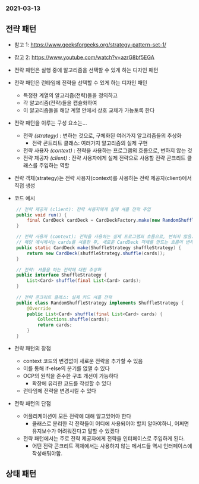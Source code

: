 ### 2021-03-13

## 전략 패턴
- 참고 1: https://www.geeksforgeeks.org/strategy-pattern-set-1/
- 참고 2: https://www.youtube.com/watch?v=azrG8bf5EGA

- 전략 패턴은 실행 중에 알고리즘을 선택할 수 있게 하는 디자인 패턴
- 전략 패턴은 런타임에  전략을    선택할 수 있게 하는 디자인 패턴
    - 특정한 계열의 알고리즘(전략)들을 정의하고
    - 각 알고리즘(전략)들을 캡슐화하여
    - 이 알고리즘들을 해당 계열 안에서 상호 교체가 가능토록 한다

- 전략 패턴을 이루는 구성 요소는...
    - 전략 *(strategy)* : 변하는 것으로, 구체화된 여러가지 알고리즘들의 추상화
        - 전략 콘트리트 클래스: 여러가지 알고리즘의 실제 구현
    - 전략 사용자 *(context)* : 전략을 사용하는 프로그램의 흐름으로, 변하지 않는 것
    - 전략 제공자 *(client)* : 전략 사용자에게 실제 전략으로 사용할 전략 콘크리트 클래스를 주입하는 역할

- 전략 객체(strategy)는 전략 사용자(context)를 사용하는 전략 제공자(client)에서 직접 생성

- 코드 예시
``` Java
    // 전략 제공자 (client): 전략 사용자에게 실제 셔플 전략 주입
    public void run() {
        final CardDeck cardDeck = CardDeckFactory.make(new RandomShuffleStrategy());
    }

    // 전략 사용자 (context): 전략을 사용하는 실제 프로그램의 흐름으로, 변하지 않음.
    // 해당 에시에서는 cards를 셔플한 후, 새로운 CardDeck 객체를 만드는 흐름이 변하지 않는다. 
    public static CardDeck make(ShuffleStrategy shuffleStrategy) {
        return new CardDeck(shuffleStrategy.shuffle(cards));
    }

    // 전략: 셔플을 하는 전략에 대한 추상화 
    public interface ShuffleStrategy {
        List<Card> shuffle(final List<Card> cards);
    }
    
    // 전략 콘크리트 클래스: 실제 카드 셔플 전략
    public class RandomShuffleStrategy implements ShuffleStrategy {
        @Override
        public List<Card> shuffle(final List<Card> cards) {
            Collections.shuffle(cards);
            return cards;
        }
    }
```

- 전략 패턴의 장점
    - context 코드의 변경없이 새로운 전략을 추가할 수 있음
    - 이를 통해 if-else의 분기를 없앨 수 있다
    - OCP의 원칙을 준수한 구조 개선이 가능하다
        - 확장에 유리한 코드를 작성할 수 있다
    - 런타임에 전략을 변경시킬 수 있다

- 전략 패턴의 단점
    - 어플리케이션이 모든 전략에 대해 알고있어야 한다
        - 클래스로 분리한 각 전략들이 어디에 사용되어야 할지 알아야하니, 어쩌면 유지보수가 어려워진다고 말할 수 있겠다
    - 전략 패턴에서는 주로 전략 제공자에게 전략을 인터페이스로 주입하게 된다.
        - 어떤 전략 콘크리트 객체에서는 사용하지 않는 메서드들 역시 인터페이스에 작성해둬야함.

## 상태 패턴